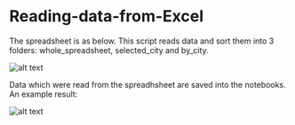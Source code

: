 # Reading-data-from-Excel

The spreadsheet is as below. This script reads data and sort them into 3 folders: whole_spreadsheet, selected_city and by_city.

![alt text](https://i.imgur.com/06qxh9I.png)

Data which were read from the spreadhsheet are saved into the notebooks. An example result:

![alt text](https://i.imgur.com/sFwQUkm.png)
